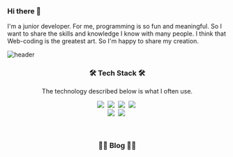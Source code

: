### Hi there 👋

I'm a junior developer.
For me, programming is so fun and meaningful.
So I want to share the skills and knowledge I know with many people. 
I think that Web-coding is the greatest art. So I'm happy to share my creation.

<!--
**SON7AE/SON7AE** is a ✨ _special_ ✨ repository because its `README.md` (this file) appears on your GitHub profile.

Here are some ideas to get you started:

- 🔭 I’m currently working on ...
- 🌱 I’m currently learning ...
- 👯 I’m looking to collaborate on ...
- 🤔 I’m looking for help with ...
- 💬 Ask me about ...
- 📫 How to reach me: ...
- 😄 Pronouns: ...
- ⚡ Fun fact: ...
-->

![header](https://capsule-render.vercel.app/api?type=soft&color=auto&height=150&section=header&text=SungJae.Park&fontSize=70&animation=twinkling)

<h3 align="center">🛠 Tech Stack 🛠</h3>

<p align="center"> The technology described below is what I often use. </p>

<p align="center">
  <img src="https://img.shields.io/badge/HTML-E34F26?style=flat&logo=HTML5&logoColor=white"/></a>&nbsp
  <img src="https://img.shields.io/badge/CSS-1572B6?style=flat&logo=css3&logoColor=white"/></a>&nbsp
  <img src="https://img.shields.io/badge/SASS-CC6699?style=flat&logo=Sass&logoColor=white"/></a>&nbsp
  <img src="https://img.shields.io/badge/JavaScript-ffb13b?style=flat&logo=JavaScript&logoColor=white"/></a>&nbsp 
  <br>
  <img src="https://img.shields.io/badge/Vue-4FC08D?style=flat&logo=Vue.js&logoColor=white"/></a>&nbsp 
  <img src="https://img.shields.io/badge/React-61DAFB?style=flat&logo=React&logoColor=white"/></a>&nbsp 
</p>

<br>

<h3 align="center">✍🏼 Blog ✍🏼</h3>

<div align="center" style="text-align:center">
  
<!--   [![Velog's GitHub stats](https://velog-readme-stats.vercel.app/api?name=woo0_hooo&tag=기술면접대비)](https://velog.io/@woo0_hooo)
  [![Velog's GitHub stats](https://velog-readme-stats.vercel.app/api?name=woo0_hooo)](https://velog.io/@woo0_hooo) -->
  
</div>
